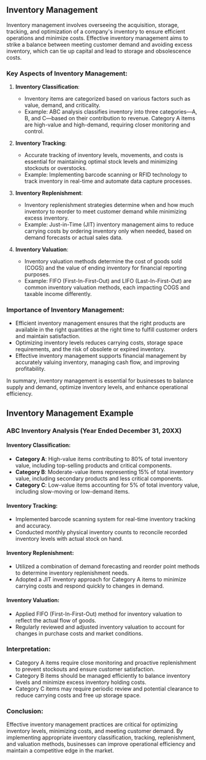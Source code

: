 ## Inventory Management

Inventory management involves overseeing the acquisition, storage, tracking, and optimization of a company's inventory to ensure efficient operations and minimize costs. Effective inventory management aims to strike a balance between meeting customer demand and avoiding excess inventory, which can tie up capital and lead to storage and obsolescence costs.

### Key Aspects of Inventory Management:

1. **Inventory Classification**:
   - Inventory items are categorized based on various factors such as value, demand, and criticality.
   - Example: ABC analysis classifies inventory into three categories—A, B, and C—based on their contribution to revenue. Category A items are high-value and high-demand, requiring closer monitoring and control.

2. **Inventory Tracking**:
   - Accurate tracking of inventory levels, movements, and costs is essential for maintaining optimal stock levels and minimizing stockouts or overstocks.
   - Example: Implementing barcode scanning or RFID technology to track inventory in real-time and automate data capture processes.

3. **Inventory Replenishment**:
   - Inventory replenishment strategies determine when and how much inventory to reorder to meet customer demand while minimizing excess inventory.
   - Example: Just-in-Time (JIT) inventory management aims to reduce carrying costs by ordering inventory only when needed, based on demand forecasts or actual sales data.

4. **Inventory Valuation**:
   - Inventory valuation methods determine the cost of goods sold (COGS) and the value of ending inventory for financial reporting purposes.
   - Example: FIFO (First-In-First-Out) and LIFO (Last-In-First-Out) are common inventory valuation methods, each impacting COGS and taxable income differently.

### Importance of Inventory Management:

- Efficient inventory management ensures that the right products are available in the right quantities at the right time to fulfill customer orders and maintain satisfaction.
- Optimizing inventory levels reduces carrying costs, storage space requirements, and the risk of obsolete or expired inventory.
- Effective inventory management supports financial management by accurately valuing inventory, managing cash flow, and improving profitability.

In summary, inventory management is essential for businesses to balance supply and demand, optimize inventory levels, and enhance operational efficiency.

## Inventory Management Example

### ABC Inventory Analysis (Year Ended December 31, 20XX)

#### Inventory Classification:

- **Category A**: High-value items contributing to 80% of total inventory value, including top-selling products and critical components.
- **Category B**: Moderate-value items representing 15% of total inventory value, including secondary products and less critical components.
- **Category C**: Low-value items accounting for 5% of total inventory value, including slow-moving or low-demand items.

#### Inventory Tracking:

- Implemented barcode scanning system for real-time inventory tracking and accuracy.
- Conducted monthly physical inventory counts to reconcile recorded inventory levels with actual stock on hand.

#### Inventory Replenishment:

- Utilized a combination of demand forecasting and reorder point methods to determine inventory replenishment needs.
- Adopted a JIT inventory approach for Category A items to minimize carrying costs and respond quickly to changes in demand.

#### Inventory Valuation:

- Applied FIFO (First-In-First-Out) method for inventory valuation to reflect the actual flow of goods.
- Regularly reviewed and adjusted inventory valuation to account for changes in purchase costs and market conditions.

### Interpretation:

- Category A items require close monitoring and proactive replenishment to prevent stockouts and ensure customer satisfaction.
- Category B items should be managed efficiently to balance inventory levels and minimize excess inventory holding costs.
- Category C items may require periodic review and potential clearance to reduce carrying costs and free up storage space.

### Conclusion:

Effective inventory management practices are critical for optimizing inventory levels, minimizing costs, and meeting customer demand. By implementing appropriate inventory classification, tracking, replenishment, and valuation methods, businesses can improve operational efficiency and maintain a competitive edge in the market.

